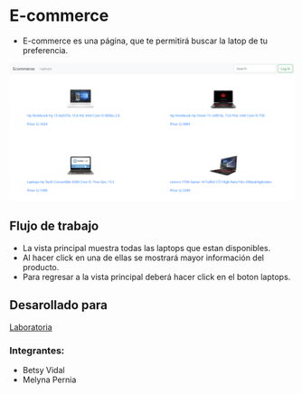 # E-commerce

- E-commerce es una página, que te permitirá buscar la latop de tu preferencia.

![portada-ecommerce](public/assets/images/E-commerse.png)

## Flujo de trabajo

- La vista principal muestra todas las laptops que estan disponibles.
- Al hacer click en una de ellas se mostrará mayor información del producto.
- Para regresar a la vista principal deberá hacer click en el boton laptops.

## Desarollado para

[Laboratoria](http://laboratoria.la)

### Integrantes:
- Betsy Vidal
- Melyna Pernia

